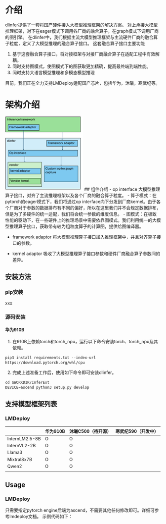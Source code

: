 # 介绍
dlinfer提供了一套将国产硬件接入大模型推理框架的解决方案。
对上承接大模型推理框架，对下在eager模式下调用各厂商的融合算子，在graph模式下调用厂商的图引擎。
在dlinfer中，我们根据主流大模型推理框架与主流硬件厂商的融合算子粒度，定义了大模型推理的融合算子接口。
这套融合算子接口主要功能
1. 基于这套融合算子接口，将对接框架与对接厂商融合算子在适配工程中有效解耦。
2. 同时支持图模式，使图模式下的图获取更加精确，提高最终端到端性能。
3. 同时支持大语言模型推理和多模态模型推理

目前，我们正在全力支持LMDeploy适配国产芯片，包括华为，沐曦，寒武纪等。


# 架构介绍
<img src="assets/dlinfer_arch.png" width="50%">
## 组件介绍
- op interface
大模型推理算子接口，对齐了主流推理框架以及各个厂商的融合算子粒度。
    - 算子模式：在pytorch的eager模式下，我们将通过op interface向下分发到厂商kernel。由于各个厂商对于参数的数据排布有不同的偏好，所以在这里我们并不会规定数据排布，但是为了多硬件的统一适配，我们将会统一参数的维度信息。
    - 图模式：在极致性能的驱动下，在一些硬件上的推理场景中需要依靠图模式。我们利用统一的大模型推理算子接口，获取带有较为粗粒度算子的计算图，提供给图编译器。

- framework adaptor
将大模型推理算子接口加入推理框架中，并且对齐算子接口的参数。

- kernel adaptor
吸收了大模型推理算子接口参数和硬件厂商融合算子参数间的差异。
 

## 安装方法
### pip安装
xxx
### 源码安装
#### 华为910B
1. 在910B上依赖torch和torch_npu，运行以下命令安装torch、torch_npu及其依赖。
```
pip3 install requirements.txt --index-url https://download.pytorch.org/whl/cpu
```
2. 完成上述准备工作后，使用如下命令即可安装dlinfer。
```
cd $WORKDIR/InferExt
DEVICE=ascend python3 setup.py develop
```

## 支持模型框架列表
### LMDeploy


|  | 华为910B | 沐曦C500（待开源） | 寒武纪590（开发中） |
| --- | --- | --- | --- |
| InternLM2.5-8B | O | O |  |
| InternVL2-2B | O | O  |  |
| Llama3 | O | O  |  |
| Mixtral8x7B | O | O  |  |
| Qwen2 | O  |  O |  |
|  |  |  |  |


## Usage
### LMDeploy
只需要指定pytorch engine后端为ascend，不需要其他任何修改即可。详细可参考lmdeploy文档。
示例代码如下：
